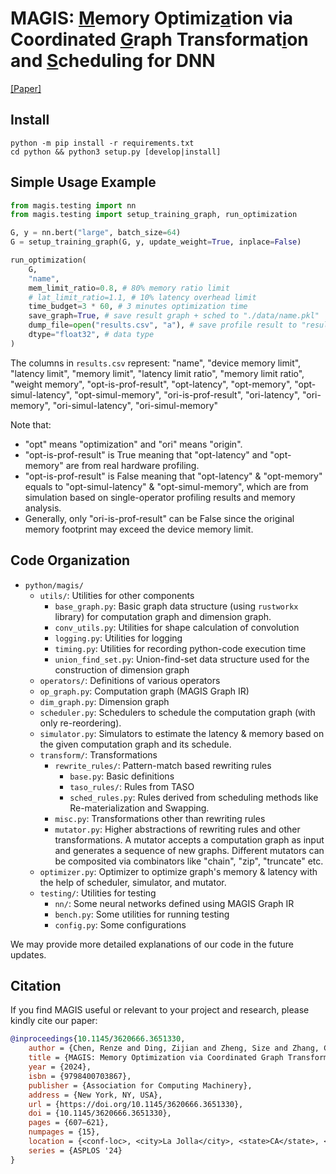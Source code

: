 # MAGIS: <ins>M</ins>emory Optimiz<ins>a</ins>tion via Coordinated <ins>G</ins>raph Transformat<ins>i</ins>on and <ins>S</ins>cheduling for DNN

[\[Paper\]](https://dl.acm.org/doi/10.1145/3620666.3651330)

## Install
```shell
python -m pip install -r requirements.txt
cd python && python3 setup.py [develop|install]
```
## Simple Usage Example 
```python 
from magis.testing import nn
from magis.testing import setup_training_graph, run_optimization 

G, y = nn.bert("large", batch_size=64)
G = setup_training_graph(G, y, update_weight=True, inplace=False)

run_optimization(
	G,
	"name",
	mem_limit_ratio=0.8, # 80% memory ratio limit
	# lat_limit_ratio=1.1, # 10% latency overhead limit
	time_budget=3 * 60, # 3 minutes optimization time 
	save_graph=True, # save result graph + sched to "./data/name.pkl"
	dump_file=open("results.csv", "a"), # save profile result to "results.csv"
	dtype="float32", # data type 
)
```
The columns in `results.csv` represent: "name", "device memory limit", "latency limit", "memory limit", "latency limit ratio", "memory limit ratio", "weight memory", "opt-is-prof-result", "opt-latency", "opt-memory", "opt-simul-latency", "opt-simul-memory", "ori-is-prof-result", "ori-latency", "ori-memory", "ori-simul-latency", "ori-simul-memory"

Note that: 
- "opt" means "optimization" and "ori" means "origin". 
- "opt-is-prof-result" is True meaning that "opt-latency" and "opt-memory" are from real hardware profiling. 
- "opt-is-prof-result" is False meaning that "opt-latency" & "opt-memory" equals to "opt-simul-latency" & "opt-simul-memory", which are from simulation based on single-operator profiling results and memory analysis. 
- Generally, only "ori-is-prof-result" can be False since the original memory footprint may exceed the device memory limit. 
## Code Organization 
- `python/magis/`
	- `utils/`: Utilities for other components
		- `base_graph.py`: Basic graph data structure (using `rustworkx` library) for computation graph and dimension graph. 
		- `conv_utils.py`: Utilities for shape calculation of convolution 
		- `logging.py`: Utilities for logging 
		- `timing.py`: Utilities for recording python-code execution time 
		- `union_find_set.py`: Union-find-set data structure used for the construction of dimension graph 
	- `operators/`: Definitions of various operators 
	- `op_graph.py`: Computation graph (MAGIS Graph IR) 
	- `dim_graph.py`: Dimension graph 
	- `scheduler.py`: Schedulers to schedule the computation graph (with only re-reordering). 
	- `simulator.py`: Simulators to estimate the latency & memory based on the given computation graph and its schedule.  
	- `transform/`: Transformations 
		- `rewrite_rules/`: Pattern-match based rewriting rules
			- `base.py`: Basic definitions  
			- `taso_rules/`: Rules from TASO 
			- `sched_rules.py`: Rules derived from scheduling methods like Re-materialization and Swapping.
		- `misc.py`: Transformations other than rewriting rules
		- `mutator.py`: Higher abstractions of rewriting rules and other transformations. A mutator accepts a computation graph as input and generates a sequence of new graphs. Different mutators can be composited via combinators like "chain", "zip", "truncate" etc. 
	- `optimizer.py`: Optimizer to optimize graph's memory & latency with the help of scheduler, simulator, and mutator.
	-  `testing/`: Utilities for testing 
		- `nn/`: Some neural networks defined using MAGIS Graph IR 
		- `bench.py`: Some utilities for running testing  
		- `config.py`: Some configurations 
 
We may provide more detailed explanations of our code in the future updates.

## Citation
If you find MAGIS useful or relevant to your project and research, please kindly cite our paper:
```bibtex
@inproceedings{10.1145/3620666.3651330,
	author = {Chen, Renze and Ding, Zijian and Zheng, Size and Zhang, Chengrui and Leng, Jingwen and Liu, Xuanzhe and Liang, Yun},
	title = {MAGIS: Memory Optimization via Coordinated Graph Transformation and Scheduling for DNN},
	year = {2024},
	isbn = {9798400703867},
	publisher = {Association for Computing Machinery},
	address = {New York, NY, USA},
	url = {https://doi.org/10.1145/3620666.3651330},
	doi = {10.1145/3620666.3651330},
	pages = {607–621},
	numpages = {15},
	location = {<conf-loc>, <city>La Jolla</city>, <state>CA</state>, <country>USA</country>, </conf-loc>},
	series = {ASPLOS '24}
}
```
